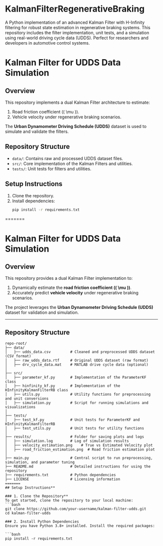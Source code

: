 # KalmanFilterRegenerativeBraking
A Python implementation of an advanced Kalman Filter with H-Infinity filtering for robust state estimation in regenerative braking systems. This repository includes the filter implementation, unit tests, and a simulation using real-world driving cycle data (UDDS). Perfect for researchers and developers in automotive control systems.

# Kalman Filter for UDDS Data Simulation

## Overview
This repository implements a dual Kalman Filter architecture to estimate:
1. Road friction coefficient (\( \mu \)).
2. Vehicle velocity under regenerative braking scenarios.

The **Urban Dynamometer Driving Schedule (UDDS)** dataset is used to simulate and validate the filters.

## Repository Structure
- `data/`: Contains raw and processed UDDS dataset files.
- `src/`: Core implementation of the Kalman Filters and utilities.
- `tests/`: Unit tests for filters and utilities.

## Setup Instructions
1. Clone the repository.
2. Install dependencies:
   ```bash
   pip install -r requirements.txt
=======
# **Kalman Filter for UDDS Data Simulation**

## **Overview**
This repository provides a dual Kalman Filter implementation to:
1. Dynamically estimate the **road friction coefficient (\( \mu \))**.
2. Accurately predict **vehicle velocity** under regenerative braking scenarios.

The project leverages the **Urban Dynamometer Driving Schedule (UDDS)** dataset for validation and simulation.

---

## **Repository Structure**
```plaintext
repo-root/
├── data/
│   ├── udds_data.csv         # Cleaned and preprocessed UDDS dataset (CSV format)
│   ├── raw_udds_data.rtf     # Original UDDS dataset (raw format)
│   ├── drv_cycle_data.mat    # MATLAB drive cycle data (optional)
│
├── src/
│   ├── parameter_kf.py       # Implementation of the ParameterKF class
│   ├── hinfinity_kf.py       # Implementation of the HInfinityKalmanFilterRB class
│   ├── utils.py              # Utility functions for preprocessing and unit conversions
│   ├── simulation.py         # Script for running simulations and visualizations
│
├── tests/
│   ├── test_kf.py            # Unit tests for ParameterKF and HInfinityKalmanFilterRB
│   ├── test_utils.py         # Unit tests for utility functions
│
├── results/                  # Folder for saving plots and logs
│   ├── simulation.log        # Log of simulation results
│   ├── velocity_estimation.png    # True vs Estimated Velocity plot
│   ├── road_friction_estimation.png  # Road friction estimation plot
│
├── main.py                   # Central script to run preprocessing, simulation, and parameter tuning
├── README.md                 # Detailed instructions for using the repository
├── requirements.txt          # Python dependencies
├── LICENSE                   # Licensing information
=======
## Setup Instructions**

### 1. Clone the Repository**
To get started, clone the repository to your local machine:
```bash
git clone https://github.com/your-username/kalman-filter-udds.git
cd kalman-filter-udds

### 2. Install Python Dependencies
Ensure you have Python 3.8+ installed. Install the required packages:

```bash
pip install -r requirements.txt
